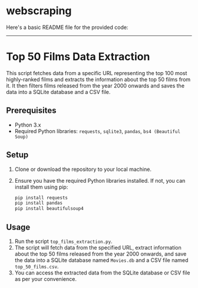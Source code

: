 # webscraping
Here's a basic README file for the provided code:

---

# Top 50 Films Data Extraction

This script fetches data from a specific URL representing the top 100 most highly-ranked films and extracts the information about the top 50 films from it. It then filters films released from the year 2000 onwards and saves the data into a SQLite database and a CSV file.

## Prerequisites

- Python 3.x
- Required Python libraries: `requests`, `sqlite3`, `pandas`, `bs4 (Beautiful Soup)`

## Setup

1. Clone or download the repository to your local machine.
2. Ensure you have the required Python libraries installed. If not, you can install them using pip:

    ```bash
    pip install requests
    pip install pandas
    pip install beautifulsoup4
    ```

## Usage

1. Run the script `top_films_extraction.py`.
2. The script will fetch data from the specified URL, extract information about the top 50 films released from the year 2000 onwards, and save the data into a SQLite database named `Movies.db` and a CSV file named `top_50_films.csv`.
3. You can access the extracted data from the SQLite database or CSV file as per your convenience.

